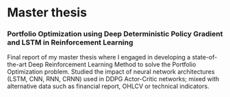 # Master thesis
### Portfolio Optimization using Deep Deterministic Policy Gradient and LSTM in Reinforcement Learning
Final report of my master thesis where I engaged in developing a state-of-the-art Deep Reinforcement Learning Method to solve the Portfolio Optimization problem. Studied the impact of neural network architectures (LSTM, CNN, RNN, CRNN) used in DDPG Actor-Critic networks; mixed with alternative data such as financial report, OHLCV or technical indicators.
